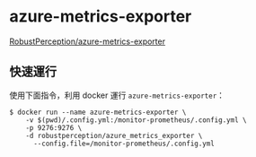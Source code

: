 # azure-metrics-exporter

[RobustPerception/azure-metrics-exporter](https://github.com/RobustPerception/azure_metrics_exporter?tab=readme-ov-file#azure-metrics-exporter)

## 快速運行

使用下面指令，利用 docker 運行 `azure-metrics-exporter`：

```
$ docker run --name azure-metrics-exporter \
    -v $(pwd)/.config.yml:/monitor-prometheus/.config.yml \
    -p 9276:9276 \
    -d robustperception/azure_metrics_exporter \
      --config.file=/monitor-prometheus/.config.yml
```
